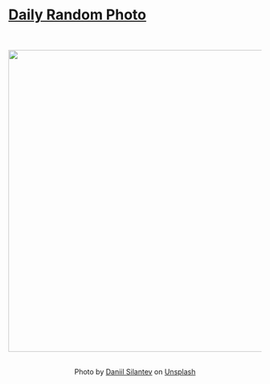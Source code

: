 # [Daily Random Photo](https://www.dailyrandomphoto.com/)

<div align="center">
  <br>
  <br>
  <a href="https://www.dailyrandomphoto.com/p/2021/2021-08-02/"><img src="https://images.unsplash.com/photo-1626121382754-2de42e18664c?crop=entropy&cs=tinysrgb&fit=max&fm=jpg&ixid=Mnw3NzUwOHwwfDF8cmFuZG9tfHx8fHx8fHx8MTYyNzg2MzMzNQ&ixlib=rb-1.2.1&q=80&w=1080" width="600px"></a>
  <br>
  <br>
  <p class="has-text-grey">Photo by <a href="https://unsplash.com/@betagamma?utm_source=Daily%20Random%20Photo&amp;utm_medium=referral" target="_blank" rel="noopener noreferrer">Daniil Silantev</a> on <a href="https://unsplash.com/photos/ciIScwYsoNI?utm_source=Daily%20Random%20Photo&amp;utm_medium=referral" target="_blank" rel="noopener noreferrer">Unsplash</a></p>
</div>
